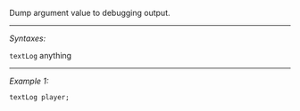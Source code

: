 Dump argument value to debugging output. <br>


---
*Syntaxes:*

`textLog` anything

---
*Example 1:*

```sqf
textLog player;
```